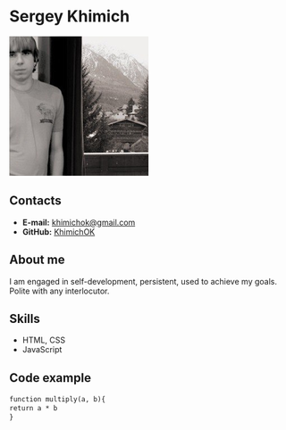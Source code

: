 # Sergey Khimich
![My photo](Photo.jpg)
## Contacts
* **E-mail:** khimichok@gmail.com
* **GitHub:** [KhimichOK](https://github.com/KhimichOK)
## About me
I am engaged in self-development, persistent, used to achieve my goals. Polite with any interlocutor.
## Skills
* HTML, CSS
* JavaScript
## Code example
```
function multiply(a, b){
return a * b
}
```